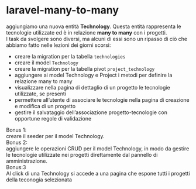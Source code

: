 laravel-many-to-many
===

aggiungiamo una nuova entità **Technology**. Questa entità rappresenta le tecnologie utilizzate ed è in relazione **many to many** con i progetti.  
I task da svolgere sono diversi, ma alcuni di essi sono un ripasso di ciò che abbiamo fatto nelle lezioni dei giorni scorsi:
- creare la migration per la tabella `technologies`
- creare il model `Technology`
- creare la migration per la tabella pivot `project_technology`
- aggiungere ai model Technology e Project i metodi per definire la relazione many to many
- visualizzare nella pagina di dettaglio di un progetto le tecnologie utilizzate, se presenti
- permettere all’utente di associare le tecnologie nella pagina di creazione e modifica di un progetto
- gestire il salvataggio dell’associazione progetto-tecnologie con opportune regole di validazione


Bonus 1:  
creare il seeder per il model Technology.  
Bonus 2:  
aggiungere le operazioni CRUD per il model Technology, in modo da gestire le tecnologie utilizzate nei progetti direttamente dal pannello di amministrazione.  
Bonus:3  
Al click di una Technology si accede a una pagina che espone tutti i progetti della teconogia selezionata
